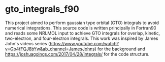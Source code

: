 # gto_integrals_f90
This project aimed to perform gaussian type orbital (GTO) integrals to avoid numerical integrations. This source code is written principally in Fortran90 and reads some NRLMOL input to achieve GTO integrals for overlap, kinetic, two-electron, and four-electron integrals. This work was inspired by James John's videos series (https://www.youtube.com/watch?v=Gb4fFQJ8bYw&ab_channel=JamesJohns) for the background and https://joshuagoings.com/2017/04/28/integrals/ for the code structure.
